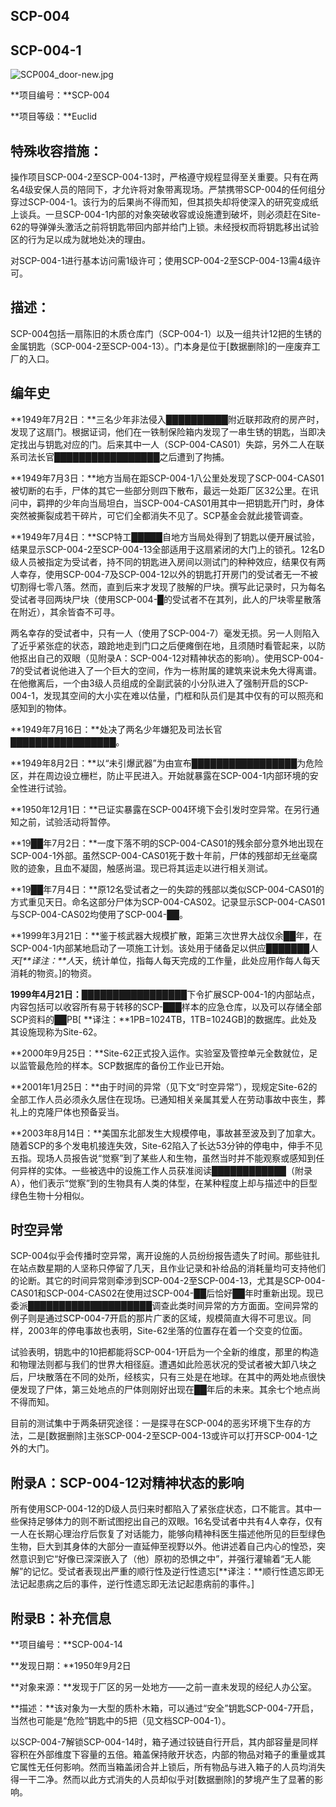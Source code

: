 ## SCP-004

## SCP-004-1

![SCP004_door-new.jpg](http://scp-wiki.wdfiles.com/local--files/scp-004/SCP004_door-new.jpg)



**项目编号：**SCP-004

**项目等级：**Euclid

## 特殊收容措施：

操作项目SCP-004-2至SCP-004-13时，严格遵守规程显得至关重要。只有在两名4级安保人员的陪同下，才允许将对象带离现场。严禁携带SCP-004的任何组分穿过SCP-004-1。该行为的后果尚不得而知，但其损失却将使深入的研究变成纸上谈兵。一旦SCP-004-1内部的对象突破收容或设施遭到破坏，则必须赶在Site-62的导弹弹头激活之前将钥匙带回内部并给门上锁。未经授权而将钥匙移出试验区的行为足以成为就地处决的理由。

对SCP-004-1进行基本访问需1级许可；使用SCP-004-2至SCP-004-13需4级许可。

## 描述：

SCP-004包括一扇陈旧的木质仓库门（SCP-004-1）以及一组共计12把的生锈的金属钥匙（SCP-004-2至SCP-004-13）。门本身是位于[数据删除]的一座废弃工厂的入口。

## 编年史

**1949年7月2日：**三名少年非法侵入██████████附近联邦政府的房产时，发现了这扇门。根据证词，他们在一铁制保险箱内发现了一串生锈的钥匙，当即决定找出与钥匙对应的门。后来其中一人（SCP-004-CAS01）失踪，另外二人在联系司法长官█████████████████之后遭到了拘捕。

**1949年7月3日：**地方当局在距SCP-004-1八公里处发现了SCP-004-CAS01被切断的右手，尸体的其它一些部分则四下散布，最远一处距厂区32公里。在讯问中，羁押的少年向当局坦白，当SCP-004-CAS01用其中一把钥匙开门时，身体突然被撕裂成若干碎片，可它们全都消失不见了。SCP基金会就此接管调查。

**1949年7月4日：**SCP特工█████自地方当局处得到了钥匙以便开展试验，结果显示SCP-004-2至SCP-004-13全部适用于这扇紧闭的大门上的锁孔。12名D级人员被指定为受试者，持不同的钥匙进入房间以测试门的种种效应，结果仅有两人幸存，使用SCP-004-7及SCP-004-12以外的钥匙打开房门的受试者无一不被切割得七零八落。然而，直到后来才发现了肢解的尸块。撰写此记录时，只为每名受试者寻回两块尸块（使用SCP-004-█的受试者不在其列，此人的尸块零星散落在附近），其余皆杳不可寻。

两名幸存的受试者中，只有一人（使用了SCP-004-7）毫发无损。另一人则陷入了近乎紧张症的状态，踉跄地走到门口之后便瘫倒在地，且须随时看管起来，以防他抠出自己的双眼（见附录A：SCP-004-12对精神状态的影响）。使用SCP-004-7的受试者说他进入了一个巨大的空间，作为一栋附属的建筑来说未免大得离谱。在他撤离后，一个由3级人员组成的全副武装的小分队进入了强制开启的SCP-004-1，发现其空间的大小实在难以估量，门框和队员们是其中仅有的可以照亮和感知到的物体。

**1949年7月16日：**处决了两名少年嫌犯及司法长官█████████████████。

**1949年8月2日：**以“未引爆武器”为由宣布█████████████████为危险区，并在周边设立栅栏，防止平民进入。开始就暴露在SCP-004-1内部环境的安全性进行试验。

**1950年12月1日：**已证实暴露在SCP-004环境下会引发时空异常。在另行通知之前，试验活动将暂停。

**19██年7月2日：**一度下落不明的SCP-004-CAS01的残余部分意外地出现在SCP-004-1外部。虽然SCP-004-CAS01死于数十年前，尸体的残部却无丝毫腐败的迹象，且血不凝固，触感尚温。现已将其运走以进行相关测试。

**19██年7月4日：**原12名受试者之一的失踪的残部以类似SCP-004-CAS01的方式重见天日。命名这部分尸体为SCP-004-CAS02。记录显示SCP-004-CAS01与SCP-004-CAS02均使用了SCP-004-██。

**1999年3月21日：**鉴于核武器大规模扩散，距第三次世界大战仅余██年，在SCP-004-1内部某地启动了一项施工计划。该处用于储备足以供应███████人*天[**译注：**人*天，统计单位，指每人每天完成的工作量，此处应用作每人每天消耗的物资。]的物资。

**1999年4月21日：**█████████████████下令扩展SCP-004-1的内部站点，内容包括可以收容所有易于转移的SCP-███样本的应急仓库，以及可以存储全部SCP资料的██PB[ **译注：**1PB=1024TB，1TB=1024GB]的数据库。此处及其设施现称为Site-62。

**2000年9月25日：**Site-62正式投入运作。实验室及管控单元全数就位，足以监管最危险的样本。SCP数据库的备份工作业已开始。

**2001年1月25日：**由于时间的异常（见下文“时空异常”），现规定Site-62的全部工作人员必须永久居住在现场。已通知相关亲属其爱人在劳动事故中丧生，葬礼上的克隆尸体也预备妥当。

**2003年8月14日：**美国东北部发生大规模停电，事故甚至波及到了加拿大。随着SCP的多个发电机接连失效，Site-62陷入了长达53分钟的停电中，伸手不见五指。现场人员报告说“觉察”到了某些人和生物，虽然当时并不能观察或感知到任何异样的实体。一些被选中的设施工作人员获准阅读████████████（附录A），他们表示“觉察”到的生物具有人类的体型，在某种程度上却与描述中的巨型绿色生物十分相似。

## 时空异常

SCP-004似乎会传播时空异常，离开设施的人员纷纷报告遗失了时间。那些驻扎在站点数星期的人坚称只停留了几天，且作业记录和补给品的消耗量均可支持他们的论断。其它的时间异常则牵涉到SCP-004-2至SCP-004-13，尤其是SCP-004-CAS01和SCP-004-CAS02在使用过SCP-004-██后恰好██年时重新出现。现已委派████████████████████调查此类时间异常的方方面面。空间异常的例子则是通过SCP-004-7开启的那片广袤的区域，规模简直大得不可思议。同样，2003年的停电事故也表明，Site-62坐落的位置存在着一个交变的位面。

试验表明，钥匙中的10把都能将SCP-004-1开启为一个全新的维度，那里的构造和物理法则都与我们的世界大相径庭。遭遇如此险恶状况的受试者被大卸八块之后，尸块散落在不同的处所，经核实，只有三处是在地球。在其中的两处地点很快便发现了尸体，第三处地点的尸体则刚好出现在██年后的未来。其余七个地点尚不得而知。

目前的测试集中于两条研究途径：一是探寻在SCP-004的恶劣环境下生存的方法，二是[数据删除]主张SCP-004-2至SCP-004-13或许可以打开SCP-004-1之外的大门。

## 附录A：SCP-004-12对精神状态的影响

所有使用SCP-004-12的D级人员归来时都陷入了紧张症状态，口不能言。其中一些保持足够体力的则不断试图挖出自己的双眼。16名受试者中共有4人幸存，仅有一人在长期心理治疗后恢复了对话能力，能够向精神科医生描述他所见的巨型绿色生物，巨大到其身体的大部分一直延伸至视野以外。他讲述着自己内心的惶恐，突然意识到它“好像已深深嵌入了（他）原初的恐惧之中”，并强行灌输着“无人能解”的记忆。受试者表现出严重的顺行性及逆行性遗忘[**译注：**顺行性遗忘即无法记起患病之后的事件，逆行性遗忘即无法记起患病前的事件。]

## 附录B：补充信息

**项目编号：**SCP-004-14

**发现日期：**1950年9月2日

**对象来源：**发现于厂区的另一处地方——之前一直未发现的经纪人办公室。

**描述：**该对象为一大型的质朴木箱，可以通过“安全”钥匙SCP-004-7开启，当然也可能是“危险”钥匙中的5把（见文档SCP-004-1）。

以SCP-004-7解锁SCP-004-14时，箱子通过铰链自行开启，其内部容量是同样容积在外部维度下容量的五倍。箱盖保持敞开状态，内部的物品对箱子的重量或其它属性无任何影响。然而当箱盖闭合并上锁后，所有物品与进入箱子的人员均消失得一干二净。然而以此方式消失的人员却似乎对[数据删除]的梦境产生了显著的影响。